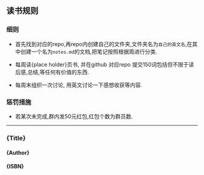 ## 读书规则
### 细则
- 首先找到对应的repo,再repo内创建自己的文件夹,文件夹名为`自己的英文名`,在其中创建一个名为`notes.md`的文档,把笔记按照根据周进行分类.

- 每周读{place holder}页书, 并在github 对应repo 提交150词包括但不限于读后感,总结,等任何有价值的东西.
- 每周末组织一次讨论, 用英文讨论一下感想收获等内容.

### 惩罚措施
- 若某次未完成,群内发50元红包,红包个数为群员数.

---

### {Title}
#### {Author}
#### {ISBN}


